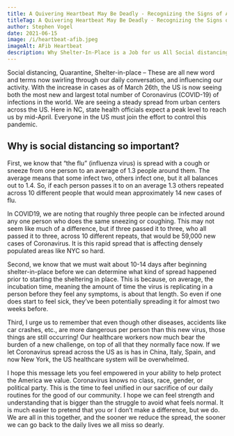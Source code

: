 ```yaml
---
title: A Quivering Heartbeat May Be Deadly - Recognizing the Signs of AFib
titleTag: A Quivering Heartbeat May Be Deadly - Recognizing the Signs of AFib
author: Stephen Vogel
date: 2021-06-15
image: /i/heartbeat-afib.jpeg
imageAlt: AFib Heartbeat
description: Why Shelter-In-Place is a Job for us All Social distancing, Quarantine, Shelter-in-place – These are all new word and terms now swirling through our daily conversation, and influencing our activity. With the increase in cases as of March 26th, the US is now seeing both the most new and largest
---
```


Social distancing, Quarantine, Shelter-in-place – These are all new word and terms now swirling through our daily conversation, and influencing our activity. With the increase in cases as of March 26th, the US is now seeing both the most new and largest total number of Coronavirus (COVID-19) of infections in the world. We are seeing a steady spread from urban centers across the US. Here in NC, state health officials expect a peak level to reach us by mid-April. Everyone in the US must join the effort to control this pandemic.

## Why is social distancing so important?
First, we know that “the flu” (influenza virus) is spread with a cough or sneeze from one person to an average of 1.3 people around them. The average means that some infect two, others infect one, but it all balances out to 1.4. So, if each person passes it to on an average 1.3 others repeated across 10 different people that would mean approximately 14 new cases of flu.

In COVID19, we are noting that roughly three people can be infected around any one person who does the same sneezing or coughing. This may not seem like much of a difference, but if three passed it to three, who all passed it to three, across 10 different repeats, that would be 59,000 new cases of Coronavirus. It is this rapid spread that is affecting densely populated areas like NYC so hard.

Second, we know that we must wait about 10-14 days after beginning shelter-in-place before we can determine what kind of spread happened prior to starting the sheltering in place. This is because, on average, the incubation time, meaning the amount of time the virus is replicating in a person before they feel any symptoms, is about that length. So even if one does start to feel sick, they’ve been potentially spreading it for almost two weeks before.

Third, I urge us to remember that even though other diseases, accidents like car crashes, etc., are more dangerous per person than this new virus, those things are still occurring! Our healthcare workers now much bear the burden of a new challenge, on top of all that they normally face now. If we let Coronavirus spread across the US as is has in China, Italy, Spain, and now New York, the US healthcare system will be overwhelmed.

I hope this message lets you feel empowered in your ability to help protect the America we value. Coronavirus knows no class, race, gender, or political party. This is the time to feel unified in our sacrifice of our daily routines for the good of our community. I hope we can feel strength and understanding that is bigger than the struggle to avoid what feels normal. It is much easier to pretend that you or I don’t make a difference, but we do. We are all in this together, and the sooner we reduce the spread, the sooner we can go back to the daily lives we all miss so dearly.